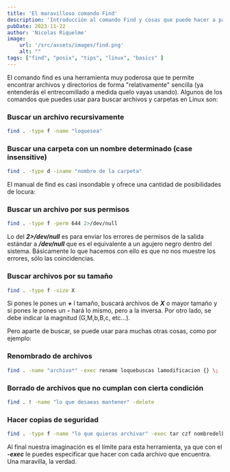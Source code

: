 ```yaml
---
title: 'El maravilloso comando Find'
description: 'Introducción al comando Find y cosas que puede hacer a parte de bustar archivos o carpetas'
pubDate: 2023-11-22
author: 'Nicolas Riquelme'
image: 
    url: '/src/assets/images/find.png'
    alt: ""
tags: ["find", "posix", "tips", "linux", "basics" ]
---
```


El comando find es una herramienta muy poderosa que te permite encontrar archivos y directorios de forma "relativamente" sencilla (ya entenderás el entrecomillado a medida quelo vayas usando). Algunos de los comandos que puedes usar para buscar archivos y carpetas en Linux son:

### Buscar un archivo recursivamente
```bash
find . -type f -name "loquesea"
```

### Buscar una carpeta con un nombre determinado (case insensitive)
```bash
find . -type d -iname "nombre de la carpeta"
```

El manual de find es casi insondable y ofrece una cantidad de posibilidades de locura:

### Buscar un archivo por sus permisos
```bash
find . -type f -perm 644 2>/dev/null
```
Lo del ***2>/dev/null*** es para enviar los errores de permisos de la salida estándar a ***/dev/null*** que es el equivalente a un agujero negro dentro del sistema. Básicamente lo que hacemos con ello es que no nos muestre los errores, sólo las coincidencias.

### Buscar archivos por su tamaño
```bash
find . -type f -size X
```
Si pones le pones un ***+*** l tamaño, buscará archivos de ***X*** o mayor tamaño y si pones le pones un ***-*** hará lo mismo, pero a la inversa. Por otro lado, se debe indicar la magnitud (G,M,b,B,c, etc...).

Pero aparte de buscar, se puede usar para muchas otras cosas, como por ejemplo:

### Renombrado de archivos
```bash
find . -name "archivo*" -exec rename loquebuscas lamodificacion {} \;
```

### Borrado de archivos que no cumplan con cierta condición
```bash
find . ! -name "lo que desaeas mantener" -delete
```

### Hacer copias de seguridad
```bash
find . -type f -name "lo que quieras archivar" -exec tar czf nombredelbackup.tar.gz {} +
```

Al final nuestra imaginación es el límite para esta herramienta, ya que con el ***-exec*** le puedes especificar que hacer con cada archivo que encuentra. Una maravilla, la verdad.
